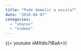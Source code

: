 ```yaml
---
title: "Pode demolir a escola?"
date: "2010-04-07"
categories:
  - "shares"
  - "videos"
---
```


<div style="width: 70vw;">{{< youtube xMXdls7tBaA>}}</div>
